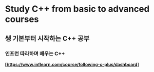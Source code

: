 # Study C++ from basic to advanced courses
## 쌩 기본부터 시작하는 C++ 공부 
### 인프런 따라하며 배우는 C++
**[https://www.inflearn.com/course/following-c-plus/dashboard]**
